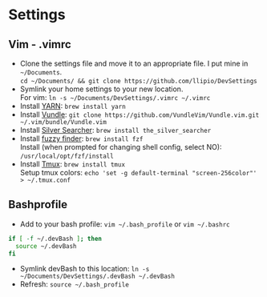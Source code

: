 # Settings

## Vim - .vimrc
* Clone the settings file and move it to an appropriate file. I put mine in `~/Documents`.  
    `cd ~/Documents/ && git clone https://github.com/llipio/DevSettings`
* Symlink your home settings to your new location.  
    For vim: `ln -s ~/Documents/DevSettings/.vimrc ~/.vimrc`
* Install [YARN](https://yarnpkg.com/en/docs/install#mac): `brew install yarn`  
* Install [Vundle](https://github.com/VundleVim/Vundle.vim): `git clone https://github.com/VundleVim/Vundle.vim.git ~/.vim/bundle/Vundle.vim`  
* Install [Silver Searcher](https://github.com/ggreer/the_silver_searcher): `brew install the_silver_searcher`  
* Install [fuzzy finder](https://github.com/junegunn/fzf): `brew install fzf`  
    Install (when prompted for changing shell config, select NO): `/usr/local/opt/fzf/install`
* Install [Tmux](http://fideloper.com/mac-vim-tmux): `brew install tmux`  
    Setup tmux colors: `echo 'set -g default-terminal "screen-256color"' > ~/.tmux.conf`

## Bashprofile
* Add to your bash profile: `vim ~/.bash_profile`  or `vim ~/.bashrc`
```bash
if [ -f ~/.devBash ]; then
  source ~/.devBash
fi
```
* Symlink devBash to this location: `ln -s ~/Documents/DevSettings/.devBash ~/.devBash`  
* Refresh: `source ~/.bash_profile`  
